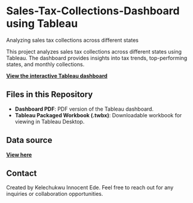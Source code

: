 # Sales-Tax-Collections-Dashboard using Tableau
Analyzing sales tax collections across different states


This project analyzes sales tax collections across different states using Tableau. The dashboard provides insights into tax trends, top-performing states, and monthly collections.

**[View the interactive Tableau dashboard](https://public.tableau.com/your_dashboard_link)**

## Files in this Repository
- **Dashboard PDF**: PDF version of the Tableau dashboard.
- **Tableau Packaged Workbook (.twbx)**: Downloadable workbook for viewing in Tableau Desktop.

## Data source
**[View here](https://catalog.data.gov/dataset/sales-tax-collections-by-state)**
## Contact
Created by Kelechukwu Innocent Ede. Feel free to reach out for any inquiries or collaboration opportunities.
